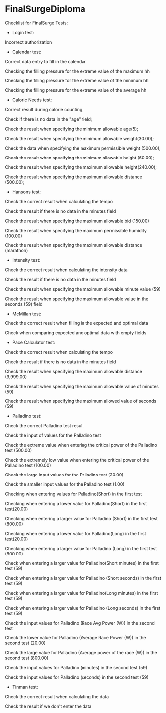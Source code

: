 # FinalSurgeDiploma
Checklist for FinalSurge
Tests:
- Login test:

Incorrect authorization

- Calendar test:

Correct data entry to fill in the calendar

Checking the filling pressure for the extreme value of the maximum hh

Checking the filling pressure for the extreme value of the minimum hh

Checking the filling pressure for the extreme value of the average hh

- Caloric Needs test:

Correct result during calorie counting;

Check if there is no data in the "age" field;

Check the result when specifying the minimum allowable age(5);

Check the result when specifying the minimum allowable weight(30.00);

Check the data when specifying the maximum permissible weight (500.00);

Check the result when specifying the minimum allowable height (60.00);

Check the result when specifying the maximum allowable height(240.00);

Check the result when specifying the maximum allowable distance (500.00);

- Hansons test:

Check the correct result when calculating the tempo

Check the result if there is no data in the minutes field

Check the result when specifying the maximum allowable bid (150.00)

Check the result when specifying the maximum permissible humidity (100.00)

Check the result when specifying the maximum allowable distance (marathon)

- Intensity test:

Check the correct result when calculating the intensity data

Check the result if there is no data in the minutes field

Check the result when specifying the maximum allowable minute value (59)

Check the result when specifying the maximum allowable value in the seconds (59) field

- McMillan test:

Check the correct result when filling in the expected and optimal data

Check when comparing expected and optimal data with empty fields

- Pace Calculator test:

Check the correct result when calculating the tempo

Check the result if there is no data in the minutes field

Check the result when specifying the maximum allowable distance (9,999.00)

Check the result when specifying the maximum allowable value of minutes (59)

Check the result when specifying the maximum allowed value of seconds (59)

- Palladino test:

Check the correct Palladino test result

Check the input of values for the Palladino test

Check the extreme value when entering the critical power of the Palladino test (500.00)

Check the extremely low value when entering the critical power of the Palladino test (100.00)

Check the large input values for the Palladino test (30.00)

Check the smaller input values for the Palladino test (1.00)

Checking when entering values for Palladino(Short) in the first test

Checking when entering a lower value for Palladino(Short) in the first test(20.00)

Checking when entering a larger value for Palladino (Short) in the first test (800.00)

Checking when entering a lower value for Palladino(Long) in the first test(20.00)

Checking when entering a larger value for Palladino (Long) in the first test (800.00)

Check when entering a larger value for Palladino(Short minutes) in the first test (59)

Check when entering a larger value for Palladino (Short seconds) in the first test (59)

Check when entering a larger value for Palladino(Long minutes) in the first test (59)

Check when entering a larger value for Palladino (Long seconds) in the first test (59)

Check the input values for Palladino (Race Avg Power (W)) in the second test

Check the lower value for Palladino (Average Race Power (W)) in the second test (20.00)

Check the large value for Palladino (Average power of the race (W)) in the second test (800.00)

Check the input values for Palladino (minutes) in the second test (59)

Check the input values for Palladino (seconds) in the second test (59)

- Tinman test:

Check the correct result when calculating the data

Check the result if we don't enter the data
